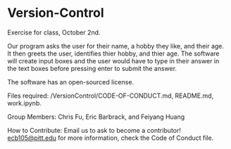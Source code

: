 # Version-Control
Exercise for class, October 2nd. 

Our program asks the user for their name, a hobby they like, and their age. It then greets the user, identifies thier hobby, and thier age.
The software will create input boxes and the user would have to type in their answer in the text boxes before pressing enter to submit the answer.

The software has an open-sourced license. 

Files required: /VersionControl/CODE-OF-CONDUCT.md, README.md, work.ipynb. 

Group Members: Chris Fu, Eric Barbrack, and Feiyang Huang

How to Contribute:
    Email us to ask to become a contributor! ecb105@pitt.edu
    for more information, check the Code of Conduct file.